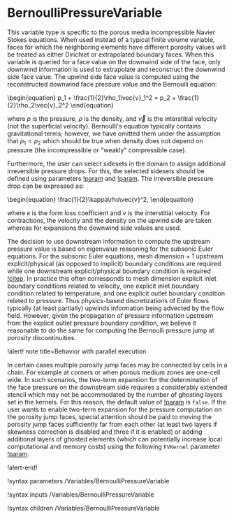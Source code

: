# BernoulliPressureVariable

This variable type is specific to the porous media incompressible Navier Stokes
equations. When used instead of a typical finite volume variable, faces for
which the neighboring elements have different porosity values will be treated as
either Dirichlet or extrapolated boundary faces. When this variable is queried for a face value
on the downwind side of the face, only downwind information is used to
extrapolate and reconstruct the downwind side face value. The upwind side face
value is computed using the reconstructed downwind face pressure value and the
Bernoulli equation:

\begin{equation}
p_1 + \frac{1}{2}\rho_1\vec{v}_1^2 = p_2 + \frac{1}{2}\rho_2\vec{v}_2^2
\end{equation}

where $p$ is the pressure, $\rho$ is the density, and $\vec{v}$ is the
interstitial velocity (not the superficial velocity). Bernoulli's equation
typically contains gravitational terms; however, we have omitted them under the
assumption that $\rho_1 = \rho_2$ which should be true when density does not
depend on pressure (the incompressible or "weakly" compressible case).

Furthermore, the user can select sidesets in the domain to assign additional
irreversible pressure drops. For this, the selected sidesets should be defined
using parameters [!param](/Variables/BernoulliPressureVariable/pressure_drop_sidesets)
and [!param](/Variables/BernoulliPressureVariable/pressure_drop_form_factors).
The irreversible pressure drop can be expressed as:

\begin{equation}
\frac{1}{2}\kappa\rho\vec{v}^2,
\end{equation}

where $\kappa$ is the form loss coefficient and $v$ is the interstitial velocity.
For contractions, the velocity and the density on the upwind side are taken whereas for
expansions the downwind side values are used.

The decision to use downstream information to compute the upstream pressure value
is based on eigenvalue reasoning for the subsonic Euler equations. For the
subsonic Euler equations, mesh dimension + 1 upstream explicit/physical (as
opposed to implicit) boundary conditions are required while one downstream
explicit/physical boundary condition is required
[!citep](novak2018pronghorn). In practice this often corresponds to mesh
dimension explicit inlet boundary conditions related to velocity, one explicit
inlet boundary condition related to temperature, and one explicit outlet
boundary condition related to pressure. Thus physics-based discretizations of
Euler flows typically (at least partially) upwinds information being advected by
the flow field. However, given the propagation of pressure information upstream
from the explicit outlet pressure boundary condition, we believe it reasonable
to do the same for computing the Bernoulli pressure jump at porosity
discontinuities.

!alert! note title=Behavior with parallel execution

In certain cases multiple porosity jump faces may be connected by cells in a
chain. For example at corners or when porous medium zones are one-cell wide. In such
scenarios, the two-term expansion for the determination of the
face pressure on the downstream side requires a considerably extended stencil which may not be accommodated by the
number of ghosting layers set in the kernels. For this reason, the default value of
[!param](/Variables/BernoulliPressureVariable/allow_two_term_expansion_on_bernoulli_faces)
is `false`. If the user wants to enable two-term expansion for the pressure
computation on the porosity jump faces, special attention should be paid to
moving the porosity jump faces sufficiently far from each other (at least two layers
if skewness correction is disabled and three if it is enabled) or adding
additional layers of ghosted elements (which can potentially increase local computational and memory costs)
using the following `FVKernel` parameter [!param](/FVKernels/FVDiffusion/ghost_layers).

!alert-end!

!syntax parameters /Variables/BernoulliPressureVariable

!syntax inputs /Variables/BernoulliPressureVariable

!syntax children /Variables/BernoulliPressureVariable
